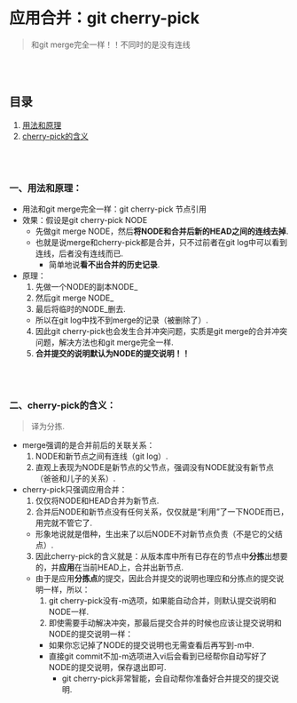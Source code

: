 # 应用合并：git cherry-pick
> 和git merge完全一样！！不同时的是没有连线

<br><br>

## 目录
1. [用法和原理]()
2. [cherry-pick的含义]()

<br><br>

### 一、用法和原理：

- 用法和git merge完全一样：git cherry-pick 节点引用
- 效果：假设是git cherry-pick NODE
  - 先做git merge NODE，然后**将NODE和合并后新的HEAD之间的连线去掉**.
  - 也就是说merge和cherry-pick都是合并，只不过前者在git log中可以看到连线，后者没有连线而已.
    - 简单地说**看不出合并的历史记录**.
- 原理：
  1. 先做一个NODE的副本NODE_
  2. 然后git merge NODE_
  3. 最后将临时的NODE_删去.
    - 所以在git log中找不到merge的记录（被删除了）.
  4. 因此git cherry-pick也会发生合并冲突问题，实质是git merge的合并冲突问题，解决方法也和git merge完全一样.
  5. **合并提交的说明默认为NODE的提交说明！！**

<br><br>

### 二、cherry-pick的含义：
> 译为分拣.

- merge强调的是合并前后的关联关系：
  1. NODE和新节点之间有连线（git log）.
  2. 直观上表现为NODE是新节点的父节点，强调没有NODE就没有新节点（爸爸和儿子的关系）.
- cherry-pick只强调应用合并：
  1. 仅仅将NODE和HEAD合并为新节点.
  2. 合并后NODE和新节点没有任何关系，仅仅就是“利用”了一下NODE而已，用完就不管它了.
    - 形象地说就是借种，生出来了以后NODE不对新节点负责（不是它的父结点）.
  3. 因此cherry-pick的含义就是：从版本库中所有已存在的节点中**分拣**出想要的，并**应用**在当前HEAD上，合并出新节点.
    - 由于是应用**分拣点**的提交，因此合并提交的说明也理应和分拣点的提交说明一样，所以：
      1. git cherry-pick没有-m选项，如果能自动合并，则默认提交说明和NODE一样.
      2. 即使需要手动解决冲突，那最后提交合并的时候也应该让提交说明和NODE的提交说明一样：
        - 如果你忘记掉了NODE的提交说明也无需查看后再写到-m中.
        - 直接git commit不加-m选项进入vi后会看到已经帮你自动写好了NODE的提交说明，保存退出即可.
          - git cherry-pick非常智能，会自动帮你准备好合并提交的提交说明.
